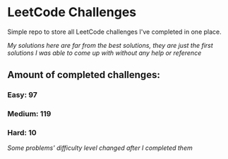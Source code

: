 
# LeetCode Challenges

Simple repo to store all LeetCode challenges I've completed in one place.

<i>My solutions here are far from the best solutions, they are just the first solutions I was able to come up with without any help or reference</i>

## Amount of completed challenges:

### Easy: 97

### Medium: 119

### Hard: 10

<i>Some problems' difficulty level changed after I completed them</i>

